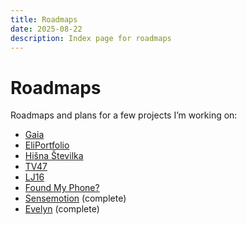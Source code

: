 ```yaml
---
title: Roadmaps
date: 2025-08-22
description: Index page for roadmaps
---
```


# Roadmaps

Roadmaps and plans for a few projects I’m working on:

- [Gaia](/roadmaps/gaia)
- [EliPortfolio](/roadmaps/portfolio)
- [Hišna Številka](/roadmaps/hisna-stevilka)
- [TV47](/roadmaps/tv47)
- [LJ16](/roadmaps/lj16)
- [Found My Phone?](/roadmaps/foundmyphone)
- [Sensemotion](/roadmaps/sensemotion) (complete)
- [Evelyn](/roadmaps/evelyn) (complete)
